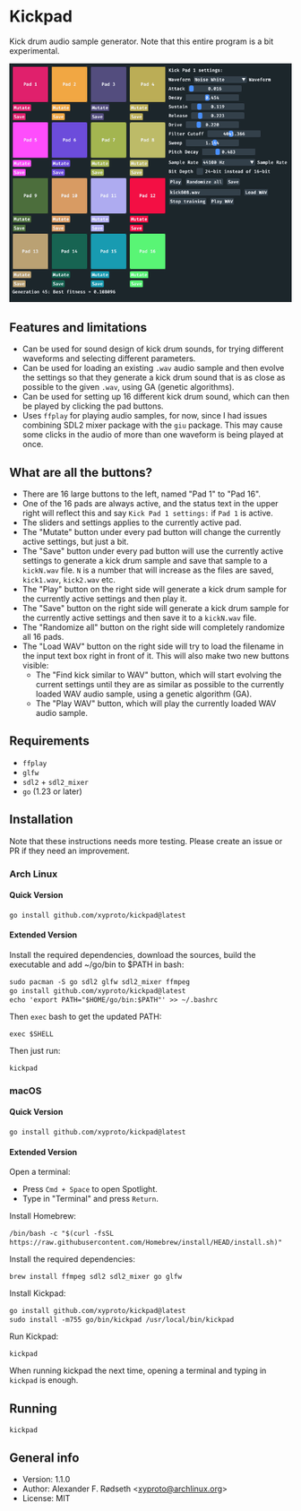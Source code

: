 # Kickpad

Kick drum audio sample generator. Note that this entire program is a bit experimental.

![screenshot](img/screenshot.png)

## Features and limitations

* Can be used for sound design of kick drum sounds, for trying different waveforms and selecting different parameters.
* Can be used for loading an existing `.wav` audio sample and then evolve the settings so that they generate a kick drum sound that is as close as possible to the given `.wav`, using GA (genetic algorithms).
* Can be used for setting up 16 different kick drum sound, which can then be played by clicking the pad buttons.
* Uses `ffplay` for playing audio samples, for now, since I had issues combining SDL2 mixer package with the `giu` package. This may cause some clicks in the audio of more than one waveform is being played at once.

## What are all the buttons?

* There are 16 large buttons to the left, named "Pad 1" to "Pad 16".
* One of the 16 pads are always active, and the status text in the upper right will reflect this and say `Kick Pad 1 settings:` if `Pad 1` is active.
* The sliders and settings applies to the currently active pad.
* The "Mutate" button under every pad button will change the currently active settings, but just a bit.
* The "Save" button under every pad button will use the currently active settings to generate a kick drum sample and save that sample to a `kickN.wav` file. `N` is a number that will increase as the files are saved, `kick1.wav`, `kick2.wav` etc.
* The "Play" button on the right side will generate a kick drum sample for the currently active settings and then play it.
* The "Save" button on the right side will generate a kick drum sample for the currently active settings and then save it to a `kickN.wav` file.
* The "Randomize all" button on the right side will completely randomize all 16 pads.
* The "Load WAV" button on the right side will try to load the filename in the input text box right in front of it. This will also make two new buttons visible:
  * The "Find kick similar to WAV" button, which will start evolving the current settings until they are as similar as possible to the currently loaded WAV audio sample, using a genetic algorithm (GA).
  * The "Play WAV" button, which will play the currently loaded WAV audio sample.

## Requirements

* `ffplay`
* `glfw`
* `sdl2` + `sdl2_mixer`
* `go` (1.23 or later)

## Installation

Note that these instructions needs more testing. Please create an issue or PR if they need an improvement.

### Arch Linux

#### Quick Version

    go install github.com/xyproto/kickpad@latest

#### Extended Version

Install the required dependencies, download the sources, build the executable and add ~/go/bin to $PATH in bash:

    sudo pacman -S go sdl2 glfw sdl2_mixer ffmpeg
    go install github.com/xyproto/kickpad@latest
    echo 'export PATH="$HOME/go/bin:$PATH"' >> ~/.bashrc

Then `exec` bash to get the updated PATH:

    exec $SHELL

Then just run:

    kickpad

### macOS

#### Quick Version

    go install github.com/xyproto/kickpad@latest

#### Extended Version

Open a terminal:

* Press `Cmd + Space` to open Spotlight.
* Type in "Terminal" and press `Return`.

Install Homebrew:

    /bin/bash -c "$(curl -fsSL https://raw.githubusercontent.com/Homebrew/install/HEAD/install.sh)"

Install the required dependencies:

    brew install ffmpeg sdl2 sdl2_mixer go glfw

Install Kickpad:

    go install github.com/xyproto/kickpad@latest
    sudo install -m755 go/bin/kickpad /usr/local/bin/kickpad

Run Kickpad:

    kickpad

When running kickpad the next time, opening a terminal and typing in `kickpad` is enough.

## Running

    kickpad

## General info

* Version: 1.1.0
* Author: Alexander F. Rødseth &lt;xyproto@archlinux.org&gt;
* License: MIT

